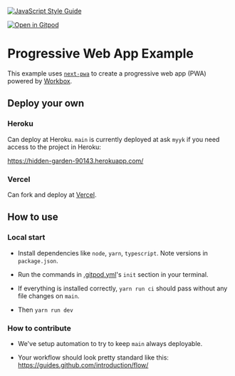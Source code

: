 [![JavaScript Style Guide](https://img.shields.io/badge/code_style-standard-brightgreen.svg)](https://standardjs.com)

[![Open in Gitpod](https://gitpod.io/button/open-in-gitpod.svg)](https://gitpod.io/#https://github.com/self-sg/beneficiary-pwa-nextjs)

# Progressive Web App Example

This example uses [`next-pwa`](https://github.com/shadowwalker/next-pwa) to create a progressive web app (PWA) powered by [Workbox](https://developers.google.com/web/tools/workbox/).

## Deploy your own

### Heroku

Can deploy at Heroku. `main` is currently deployed at ask `myyk` if you need access to the project in Heroku:

https://hidden-garden-90143.herokuapp.com/

### Vercel

Can fork and deploy at [Vercel](https://vercel.com?utm_source=github&utm_medium=readme&utm_campaign=next-example).

## How to use

### Local start

- Install dependencies like `node`, `yarn`, `typescript`. Note versions in `package.json`.

- Run the commands in [.gitpod.yml](.gitpod.yml)'s `init` section in your terminal.

- If everything is installed correctly, `yarn run ci` should pass without any file changes on `main`.

- Then `yarn run dev`

### How to contribute

- We've setup automation to try to keep `main` always deployable.

- Your workflow should look pretty standard like this: https://guides.github.com/introduction/flow/
